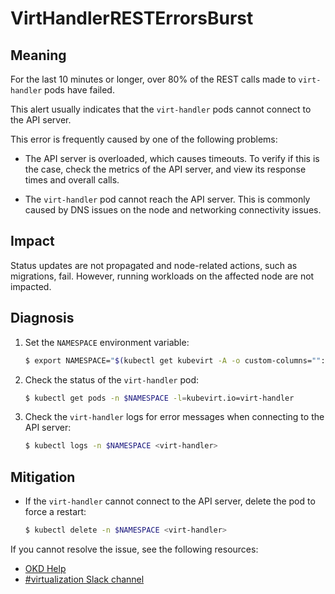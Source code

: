 # VirtHandlerRESTErrorsBurst

## Meaning

For the last 10 minutes or longer, over 80% of the REST calls made to
`virt-handler` pods have failed.

This alert usually indicates that the `virt-handler` pods cannot connect to the
API server.

This error is frequently caused by one of the following problems:

- The API server is overloaded, which causes timeouts. To verify if this is the
case, check the metrics of the API server, and view its response times and
overall calls.

- The `virt-handler` pod cannot reach the API server. This is commonly caused by
DNS issues on the node and networking connectivity issues.

## Impact

Status updates are not propagated and node-related actions, such as migrations,
fail. However, running workloads on the affected node are not impacted.

## Diagnosis

1. Set the `NAMESPACE` environment variable:

   ```bash
   $ export NAMESPACE="$(kubectl get kubevirt -A -o custom-columns="":.metadata.namespace)"
   ```

2. Check the status of the `virt-handler` pod:

   ```bash
   $ kubectl get pods -n $NAMESPACE -l=kubevirt.io=virt-handler
   ```

3. Check the `virt-handler` logs for error messages when connecting to the API
server:

   ```bash
   $ kubectl logs -n $NAMESPACE <virt-handler>
   ```

## Mitigation

- If the `virt-handler` cannot connect to the API server, delete the pod to
force a restart:

  ```bash
  $ kubectl delete -n $NAMESPACE <virt-handler>
  ```

<!--DS: If you cannot resolve the issue, log in to the
link:https://access.redhat.com[Customer Portal] and open a support case,
attaching the artifacts gathered during the diagnosis procedure.-->
<!--USstart-->
If you cannot resolve the issue, see the following resources:

- [OKD Help](https://okd.io/docs/community/help/)
- [#virtualization Slack channel](https://kubernetes.slack.com/channels/virtualization)
<!--USend-->
